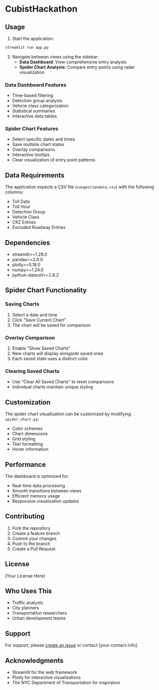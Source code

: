 # CubistHackathon

## Usage

1. Start the application:
```bash
streamlit run app.py
```

2. Navigate between views using the sidebar:
   - **Data Dashboard**: View comprehensive entry analysis
   - **Spider Chart Analysis**: Compare entry points using radar visualization

### Data Dashboard Features
- Time-based filtering
- Detection group analysis
- Vehicle class categorization
- Statistical summaries
- Interactive data tables

### Spider Chart Features
- Select specific dates and times
- Save multiple chart states
- Overlay comparisons
- Interactive tooltips
- Clear visualization of entry point patterns

## Data Requirements

The application expects a CSV file (`congestiondata.csv`) with the following columns:
- Toll Date
- Toll Hour
- Detection Group
- Vehicle Class
- CRZ Entries
- Excluded Roadway Entries

## Dependencies

- streamlit>=1.28.0
- pandas>=2.0.0
- plotly>=5.18.0
- numpy>=1.24.0
- python-dateutil>=2.8.2

## Spider Chart Functionality

### Saving Charts
1. Select a date and time
2. Click "Save Current Chart"
3. The chart will be saved for comparison

### Overlay Comparison
1. Enable "Show Saved Charts"
2. New charts will display alongside saved ones
3. Each saved state uses a distinct color

### Clearing Saved Charts
- Use "Clear All Saved Charts" to reset comparisons
- Individual charts maintain unique styling

## Customization

The spider chart visualization can be customized by modifying `spider_chart.py`:
- Color schemes
- Chart dimensions
- Grid styling
- Text formatting
- Hover information

## Performance

The dashboard is optimized for:
- Real-time data processing
- Smooth transitions between views
- Efficient memory usage
- Responsive visualization updates

## Contributing

1. Fork the repository
2. Create a feature branch
3. Commit your changes
4. Push to the branch
5. Create a Pull Request

## License

[Your License Here]

## Who Uses This

- Traffic analysts
- City planners
- Transportation researchers
- Urban development teams

## Support

For support, please [create an issue](your-issue-link) or contact [your-contact-info].

## Acknowledgments

- Streamlit for the web framework
- Plotly for interactive visualizations
- The NYC Department of Transportation for inspiration
